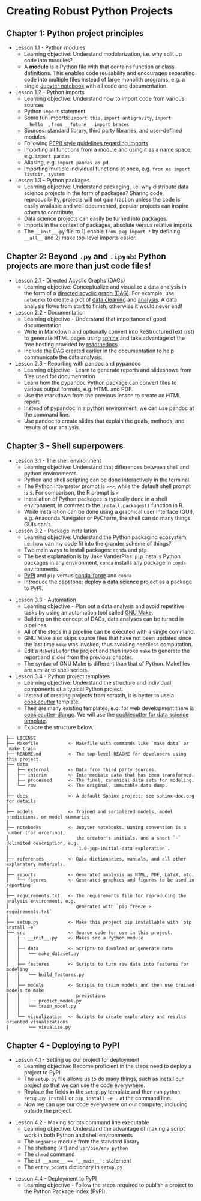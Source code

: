 # Creating Robust Python Projects
## Chapter 1: Python project principles
* Lesson 1.1 - Python modules
    * Learning objective: Understand modularization, i.e. why split up code into modules?
    - A **module** is a Python file with that contains function or class definitions. This enables code reusability and encourages separating code into multiple files instead of large monolith programs, e.g. a single [Jupyter notebook](https://jupyterlab.readthedocs.io/en/stable/user/notebook.html) with all code and documentation.
* Lesson 1.2 - Python imports
    * Learning objective: Understand how to import code from various sources
    - Python `import` statement
    - Some fun imports: `import this`, `import antigravity`, `import __hello__`, `from __future__ import braces`
    - Sources: standard library, third party libraries, and user-defined modules
    - Following [PEP8 style guidelines regarding imports](http://pep8.org/#imports)
    - Importing all functions from a module and using it as a name space, e.g. `import pandas`
    - Aliasing, e.g. `import pandas as pd`
    - Importing multiple individual functions at once, e.g. `from os import listdir, system`
* Lesson 1.3 - Python packages
    * Learning objective: Understand packaging, i.e. why distribute data science projects in the form of packages? Sharing code, reproducibility, projects will not gain traction unless the code is easily available and well documented, popular projects can inspire others to contribute.
    - Data science projects can easily be turned into packages.
    - Imports in the context of packages, absolute versus relative imports
    - The `__init__.py` file to 1) enable `from pkg import *` by defining `__all__` and 2) make top-level imports easier.
## Chapter 2: Beyond `.py` and `.ipynb`: Python projects are more than just code files!
* Lesson 2.1 - Directed Acyclic Graphs (DAGs)
	* Learning objective: Conceptualize and visualize a data analysis in the form of a [directed acyclic graph (DAG)](https://en.wikipedia.org/wiki/Directed_acyclic_graph). For example, use `networkx` to create a plot of [data cleaning](https://github.com/marskar/nhanes/blob/4022bd25b4baa82af56f25f6b02fd7759b1ee88a/img/nhanes-data-cleaning.png) and [analysis](https://github.com/marskar/nhanes/blob/4022bd25b4baa82af56f25f6b02fd7759b1ee88a/img/nhanes-data-analysis.png). A data analysis flows from start to finish, otherwise it would never end!
* Lesson 2.2 - Documentation
	* Learning objective - Understand that importance of good documentation.
    - Write in Markdown and optionally convert into ReStructuredText (rst) to generate HTML pages using [sphinx](http://www.sphinx-doc.org/en/master/) and take advantage of the free hosting provided by [readthedocs](readthedocs.org).
    - Include the DAG created earlier in the documentation to help communicate the data analysis.
* Lesson 2.3 - Reporting with pandoc and pypandoc
	* Learning objective - Learn to generate reports and slideshows from files used for documentation
    - Learn how the pypandoc Python package can convert files to various output formats, e.g. HTML and PDF.
    - Use the markdown from the previous lesson to create an HTML report.
    - Instead of pypandoc in a python environment, we can use pandoc at the command line.
    - Use pandoc to create slides that explain the goals, methods, and results of our analysis.
## Chapter 3 - Shell superpowers
- Lesson 3.1 - The shell environment
    - Learning objective: Understand that differences between shell and python environments.
    - Python and shell scripting can be done interactively in the terminal.
    - The Python interpreter prompt is `>>>`, while the default shell prompt is `$`. For comparison, the R prompt is `>`
    - Installation of Python packages is typically done in a shell environment, in contrast to the `install.packages()` function in R.
    - While installation can be done using a graphical user interface (GUI), e.g. Anaconda Navigator or PyCharm, the shell can do many things GUIs can't.
- Lesson 3.2 - Package installation
    * Learning objective: Understand the Python packaging ecosystem, i.e. how can my code fit into the grander scheme of things?
    - Two main ways to install packages: `conda` and `pip`
    - The best explanation is by Jake VanderPlas: `pip` installs Python packages in any environment, `conda` installs any package in `conda` environments.
    -  [PyPI](https://pypi.org/) and `pip` versus [conda-forge](https://conda-forge.org/) and `conda`
    - Introduce the capstone: deploy a data science project as a package to PyPI.
* Lesson 3.3 - Automation
    * Learning objective - Plan out a data analysis and avoid repetitive tasks by using an automation tool called [GNU Make](https://www.gnu.org/software/make/).
    - Building on the concept of DAGs, data analyses can be turned in pipelines.
    - All of the steps in a pipeline can be executed with a single command.
    - GNU Make also skips source files that have not been updated since the last time `make` was invoked, thus avoiding needless computation.
    - Edit a `Makefile` for the project and then invoke `make` to generate the report and slides from the previous chapter.
    - The syntax of GNU Make is different than that of Python. Makefiles are similar to shell scripts.
* Lesson 3.4 - Python project templates
    * Learning objective: Understand the structure and individual components of a typical Python project.
    - Instead of creating projects from scratch, it is better to use a [cookiecutter](https://cookiecutter.readthedocs.io/en/latest/) template.
    - Their are many existing templates, e.g. for web development there is [cookiecutter-django](https://github.com/pydanny/cookiecutter-django). We will use the [cookiecutter for data science template](https://drivendata.github.io/cookiecutter-data-science/).
    - Explore the structure below.
```
├── LICENSE
├── Makefile           <- Makefile with commands like `make data` or `make train`
├── README.md          <- The top-level README for developers using this project.
├── data
│   ├── external       <- Data from third party sources.
│   ├── interim        <- Intermediate data that has been transformed.
│   ├── processed      <- The final, canonical data sets for modeling.
│   └── raw            <- The original, immutable data dump.
│
├── docs               <- A default Sphinx project; see sphinx-doc.org for details
│
├── models             <- Trained and serialized models, model predictions, or model summaries
│
├── notebooks          <- Jupyter notebooks. Naming convention is a number (for ordering),
│                         the creator's initials, and a short `-` delimited description, e.g.
│                         `1.0-jqp-initial-data-exploration`.
│
├── references         <- Data dictionaries, manuals, and all other explanatory materials.
│
├── reports            <- Generated analysis as HTML, PDF, LaTeX, etc.
│   └── figures        <- Generated graphics and figures to be used in reporting
│
├── requirements.txt   <- The requirements file for reproducing the analysis environment, e.g.
│                         generated with `pip freeze > requirements.txt`
│
├── setup.py           <- Make this project pip installable with `pip install -e`
├── src                <- Source code for use in this project.
│   ├── __init__.py    <- Makes src a Python module
│   │
│   ├── data           <- Scripts to download or generate data
│   │   └── make_dataset.py
│   │
│   ├── features       <- Scripts to turn raw data into features for modeling
│   │   └── build_features.py
│   │
│   ├── models         <- Scripts to train models and then use trained models to make
│   │   │                 predictions
│   │   ├── predict_model.py
│   │   └── train_model.py
│   │
│   └── visualization  <- Scripts to create exploratory and results oriented visualizations
│       └── visualize.py
```

## Chapter 4 - Deploying to PyPI
* Lesson 4.1 - Setting up our project for deployment
    * Learning objective: Become proficient in the steps need to deploy a project to PyPI
    - The `setup.py` file allows us to do many things, such as install our project so that we can use the code everywhere.
    - Replace the fields in the `setup.py` template and then run `python setup.py install` or `pip install -e .` at the command line.
    - Now we can use our code everywhere on our computer, including outside the project.
- Lesson 4.2 - Making scripts command line executable
    * Learning objective: Understand the advantage of making a script work in both Python and shell environments
    - The `argparse` module from the standard library
    - The shebang (`#!`) and `usr/bin/env python`
    - The `chmod` command
    - The `if __name__ == '__main__':` statement
    - The `entry_points` dictionary in `setup.py`
* Lesson 4.4 - Deployment to PyPI
	* Learning objective - Follow the steps required to publish a project to the Python Package Index (PyPI).

